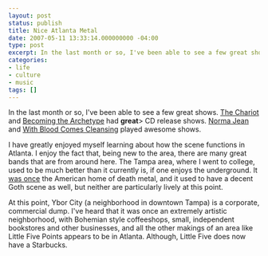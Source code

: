 ```yaml
---
layout: post
status: publish
title: Nice Atlanta Metal
date: 2007-05-11 13:33:14.000000000 -04:00
type: post
excerpt: In the last month or so, I've been able to see a few great shows. <a href="http://www.thechariot.com">The Chariot</a> and <a href="http://www.becomingthearchetype.com">Becoming the Archetype</a> had <strong>great</strong>> CD release shows. <a href="http://www.normajeannoise.com">Norma Jean</a> and <a href="http://www.myspace.com/withbloodcomescleansing">With Blood Comes Cleansing</a> played awesome shows.
categories:
- life
- culture
- music
tags: []
---
```

In the last month or so, I've been able to see a few great shows. [The Chariot](http://www.thechariot.com/) and [Becoming the Archetype](http://www.becomingthearchetype.com/) had <strong>great</strong>> CD release shows. [Norma Jean](http://www.normajeannoise.com/) and [With Blood Comes Cleansing](http://www.myspace.com/withbloodcomescleansing) played awesome shows.

I have greatly enjoyed myself learning about how the scene functions in Atlanta. I enjoy the fact that, being new to the area, there are many great bands that are from around here. The Tampa area, where I went to college, used to be much better than it currently is, if one enjoys the underground. It [was once](http://en.wikipedia.org/wiki/Death_Metal#Florida_death_metal) the American home of death metal, and it used to have a decent Goth scene as well, but neither are particularly lively at this point.

At this point, Ybor City (a neighborhood in downtown Tampa) is a corporate, commercial dump. I've heard that it was once an extremely artistic neighborhood, with Bohemian style coffeeshops, small, independent bookstores and other businesses, and all the other makings of an area like Little Five Points appears to be in Atlanta. Although, Little Five does now have a Starbucks.
